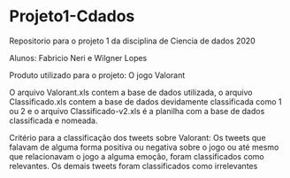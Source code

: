 # Projeto1-Cdados
Repositorio para o projeto 1 da disciplina de Ciencia de dados 2020

Alunos: Fabricio Neri e Wilgner Lopes

Produto utilizado para o projeto: O jogo Valorant

O arquivo Valorant.xls contem a base de dados utilizada, o arquivo Classificado.xls contem a base de dados devidamente classificada como 1 ou 2 e o arquivo Classificado-v2.xls é a planilha com a base de dados classificada e nomeada.

Critério para a classificação dos tweets sobre Valorant: Os tweets que falavam de alguma forma positiva ou negativa sobre o jogo ou até mesmo que relacionavam o jogo a alguma emoção, foram classificados como relevantes. Os demais tweets foram classificados como irrelevantes
